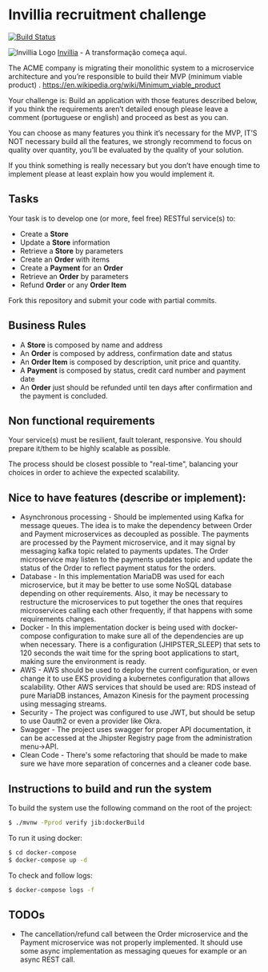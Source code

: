 # Invillia recruitment challenge

[![Build Status](https://travis-ci.org/shelsonjava/invillia.svg?branch=master)](https://travis-ci.org/shelsonjava/invillia)

![Invillia Logo](https://invillia.com/public/assets/img/logo-invillia.svg)
[Invillia](https://https://www.invillia.com/) - A transformação começa aqui.

The ACME company is migrating their monolithic system to a microservice architecture and you’re responsible to build their MVP (minimum viable product)  .
https://en.wikipedia.org/wiki/Minimum_viable_product

Your challenge is:
Build an application with those features described below, if you think the requirements aren’t detailed enough please leave a comment (portuguese or english) and proceed as best as you can.

You can choose as many features you think it’s necessary for the MVP,  IT’S NOT necessary build all the features, we strongly recommend to focus on quality over quantity, you’ll be evaluated by the quality of your solution.

If you think something is really necessary but you don’t have enough time to implement please at least explain how you would implement it.

## Tasks

Your task is to develop one (or more, feel free) RESTful service(s) to:
* Create a **Store**
* Update a **Store** information
* Retrieve a **Store** by parameters
* Create an **Order** with items
* Create a **Payment** for an **Order**
* Retrieve an **Order** by parameters
* Refund **Order** or any **Order Item**

Fork this repository and submit your code with partial commits.

## Business Rules

* A **Store** is composed by name and address
* An **Order** is composed by address, confirmation date and status
* An **Order Item** is composed by description, unit price and quantity.
* A **Payment** is composed by status, credit card number and payment date
* An **Order** just should be refunded until ten days after confirmation and the payment is concluded.

## Non functional requirements

Your service(s) must be resilient, fault tolerant, responsive. You should prepare it/them to be highly scalable as possible.

The process should be closest possible to "real-time", balancing your choices in order to achieve the expected
scalability.

## Nice to have features (describe or implement):
* Asynchronous processing - Should be implemented using Kafka for message queues. 
    The idea is to make the dependency between Order and Payment microservices as decoupled
    as possible. The payments are processed by the Payment microservice, and it may signal by
    messaging kafka topic related to payments updates. The Order microservice may listen to the payments
    updates topic and update the status of the Order to reflect payment status for the orders.
* Database - In this implementation MariaDB was used for each microservice, but it may be better to use some NoSQL database depending on other requirements. Also, it may be necessary to restructure the microservices to put together the ones that requires microservices calling each other frequently, if that happens with some requirements changes.
* Docker - In this implementation docker is being used with docker-compose configuration to make sure all of the dependencies are up when necessary. There is a configuration (JHIPSTER_SLEEP) that sets to 120 seconds the wait time for the spring boot applications to start, making sure the environment is ready.
* AWS - AWS should be used to deploy the current configuration, or even change it to use EKS providing a kubernetes configuration that allows scalability. Other AWS services that should be used are: RDS instead of pure MariaDB instances,  Amazon Kinesis for the payment processing using messaging streams.
* Security - The project was configured to use JWT, but should be setup to use Oauth2 or even a provider like Okra.
* Swagger - The project uses swagger for proper API documentation, it can be accessed at the Jhipster Registry page from the administration menu->API.
* Clean Code - There's some refactoring that should be made to make sure we have more separation of concernes and a cleaner code base.

## Instructions to build and run the system
To build the system use the following command on the root of the project:
```bash
$ ./mvnw -Pprod verify jib:dockerBuild
```

To run it using docker:
```bash
$ cd docker-compose
$ docker-compose up -d
```

To check and follow logs:
```bash
$ docker-compose logs -f
```

## TODOs
* The cancellation/refund call between the Order microservice and the Payment microservice was not properly implemented. It should use some async implementation as messaging queues for example or an async REST call.